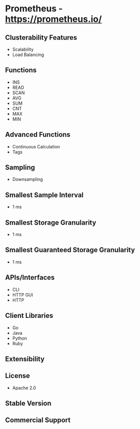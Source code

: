 # Prometheus - https://prometheus.io/

## Clusterability Features
- Scalability
- Load Balancing

## Functions
- INS
- READ
- SCAN
- AVG
- SUM
- CNT
- MAX
- MIN

## Advanced Functions
- Continuous Calculation
- Tags


## Sampling
- Downsampling

## Smallest Sample Interval
- 1 ms

## Smallest Storage Granularity
- 1 ms

## Smallest Guaranteed Storage Granularity
- 1 ms

## APIs/Interfaces
- CLI
- HTTP GUI
- HTTP

## Client Libraries
- Go
- Java
- Python
- Ruby

## Extensibility

## License
- Apache 2.0

## Stable Version

## Commercial Support